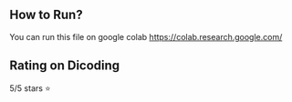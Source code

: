## How to Run?
You can run this file on google colab https://colab.research.google.com/

## Rating on Dicoding
5/5 stars ⭐
